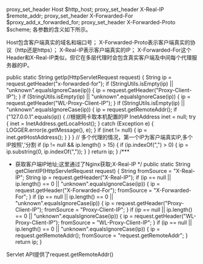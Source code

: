 proxy_set_header Host $http_host;
proxy_set_header X-Real-IP $remote_addr;
proxy_set_header X-Forwarded-For $proxy_add_x_forwarded_for;
proxy_set_header X-Forwarded-Proto $scheme;
各参数的含义如下所示。

Host包含客户端真实的域名和端口号；
X-Forwarded-Proto表示客户端真实的协议（http还是https）；
X-Real-IP表示客户端真实的IP；
X-Forwarded-For这个Header和X-Real-IP类似，但它在多层代理时会包含真实客户端及中间每个代理服务器的IP。



public static String getIp(HttpServletRequest request) {
    String ip = request.getHeader("x-forwarded-for");
    if (StringUtils.isEmpty(ip) || "unknown".equalsIgnoreCase(ip)) {
        ip = request.getHeader("Proxy-Client-IP");
    }
    if (StringUtils.isEmpty(ip) || "unknown".equalsIgnoreCase(ip)) {
        ip = request.getHeader("WL-Proxy-Client-IP");
    }
    if (StringUtils.isEmpty(ip) || "unknown".equalsIgnoreCase(ip)) {
        ip = request.getRemoteAddr();
        if ("127.0.0.1".equals(ip)) {
            //根据网卡取本机配置的IP
            InetAddress inet = null;
            try {
                inet = InetAddress.getLocalHost();
            } catch (Exception e) {
                LOGGER.error(e.getMessage(), e);
            }
            if (inet != null) {
                ip = inet.getHostAddress();
            }
        }
    }
    // 多个代理的情况，第一个IP为客户端真实IP,多个IP按照','分割
    if (ip != null && ip.length() > 15) {
        if (ip.indexOf(",") > 0) {
            ip = ip.substring(0, ip.indexOf(","));
        }
    }
    return ip;
}
/***
 * 获取客户端IP地址;这里通过了Nginx获取;X-Real-IP
 */
public static String getClientIP(HttpServletRequest request) {
    String fromSource = "X-Real-IP";
    String ip = request.getHeader("X-Real-IP");
    if (ip == null || ip.length() == 0 || "unknown".equalsIgnoreCase(ip)) {
    	ip = request.getHeader("X-Forwarded-For");
    	fromSource = "X-Forwarded-For";
    }
    if (ip == null || ip.length() == 0 || "unknown".equalsIgnoreCase(ip)) {
    	ip = request.getHeader("Proxy-Client-IP");
    	fromSource = "Proxy-Client-IP";
    }
    if (ip == null || ip.length() == 0 || "unknown".equalsIgnoreCase(ip)) {
    	ip = request.getHeader("WL-Proxy-Client-IP");
    	fromSource = "WL-Proxy-Client-IP";
    }
    if (ip == null || ip.length() == 0 || "unknown".equalsIgnoreCase(ip)) {
    	ip = request.getRemoteAddr();
    	fromSource = "request.getRemoteAddr";
    }
    return ip;
}

Servlet API提供了request.getRemoteAddr()